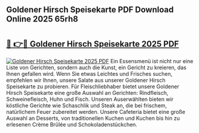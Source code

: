 ## Goldener Hirsch Speisekarte PDF Download Online 2025 65rh8

# <h2><a href="http://gcdkcci.nevu.top/?p=Goldener+Hirsch+Speisekarte">🔗 👉🔴 Goldener Hirsch Speisekarte 2025 PDF</a></h2>

[![Goldener Hirsch Speisekarte 2025 PDF](https://i.imgur.com/dBaPXMq.png)](http://gcdkcci.nevu.top/?p=Goldener+Hirsch+Speisekarte)
Ein Essensmenü ist nicht nur eine Liste von Gerichten, sondern auch die Kunst, ein Gericht zu kreieren, das Ihnen gefallen wird. Wenn Sie etwas Leichtes und Frisches suchen, empfehlen wir Ihnen, unsere Salate aus unserer Goldener Hirsch Speisekarte zu probieren. Für Fleischliebhaber bietet unsere Goldener Hirsch Speisekarte eine große Auswahl an Gerichten: Rindfleisch, Schweinefleisch, Huhn und Fisch. Unseren Auserwählten bieten wir köstliche Gerichte wie Schaschlik und Steak an, die bei frischem, natürlichem Feuer zubereitet werden. Unsere Cafeteria bietet eine große Auswahl an Desserts, von traditionellen Kuchen und Kuchen bis hin zu erlesenen Crème Brûlée und Schokoladenstückchen.

